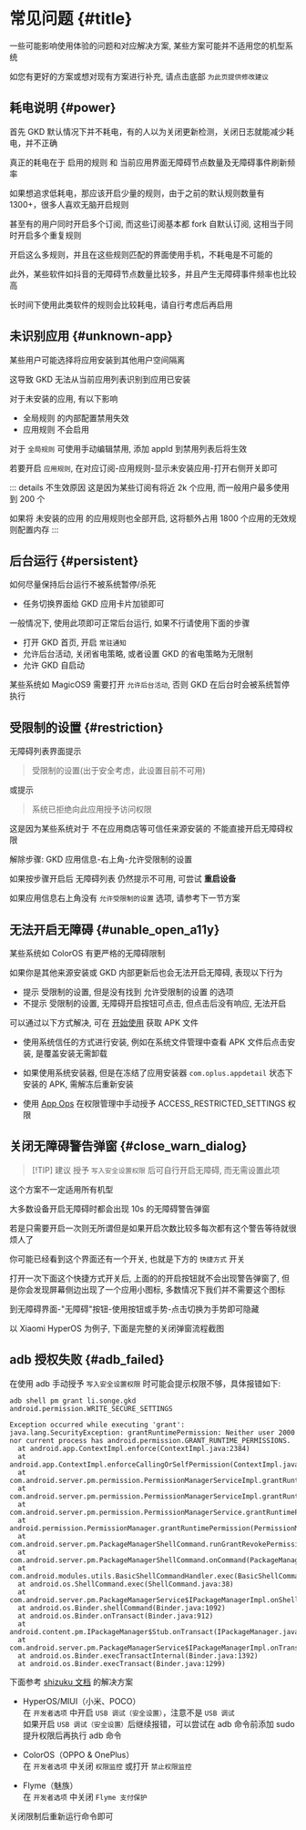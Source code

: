 # 常见问题 {#title}

一些可能影响使用体验的问题和对应解决方案, 某些方案可能并不适用您的机型系统

如您有更好的方案或想对现有方案进行补充, 请点击底部 `为此页提供修改建议`

## 耗电说明 {#power}

首先 GKD 默认情况下并不耗电，有的人以为关闭更新检测，关闭日志就能减少耗电，并不正确

真正的耗电在于 启用的规则 和 当前应用界面无障碍节点数量及无障碍事件刷新频率

如果想追求低耗电，那应该开启少量的规则，由于之前的默认规则数量有 1300+，很多人喜欢无脑开启规则

甚至有的用户同时开启多个订阅, 而这些订阅基本都 fork 自默认订阅, 这相当于同时开启多个重复规则

开启这么多规则，并且在这些规则匹配的界面使用手机，不耗电是不可能的

此外，某些软件如抖音的无障碍节点数量比较多，并且产生无障碍事件频率也比较高

长时间下使用此类软件的规则会比较耗电，请自行考虑后再启用

## 未识别应用 {#unknown-app}

某些用户可能选择将应用安装到其他用户空间隔离

这导致 GKD 无法从当前应用列表识别到应用已安装

对于未安装的应用, 有以下影响

- 全局规则 的内部配置禁用失效
- 应用规则 不会启用

对于 `全局规则` 可使用手动编辑禁用, 添加 appId 到禁用列表后将生效

若要开启 `应用规则`, 在对应订阅-应用规则-显示未安装应用-打开右侧开关即可

::: details 不生效原因
这是因为某些订阅有将近 2k 个应用, 而一般用户最多使用到 200 个

如果将 未安装的应用 的应用规则也全部开启, 这将额外占用 1800 个应用的无效规则配置内存
:::

## 后台运行 {#persistent}

如何尽量保持后台运行不被系统暂停/杀死

- 任务切换界面给 GKD 应用卡片加锁即可

一般情况下, 使用此项即可正常后台运行, 如果不行请使用下面的步骤

- 打开 GKD 首页, 开启 `常驻通知`
- 允许后台活动, 关闭省电策略, 或者设置 GKD 的省电策略为无限制
- 允许 GKD 自启动

某些系统如 MagicOS9 需要打开 `允许后台活动`, 否则 GKD 在后台时会被系统暂停执行

<GImg src="0038.jpg" />

## 受限制的设置 {#restriction}

无障碍列表界面提示

> 受限制的设置(出于安全考虑，此设置目前不可用)

或提示

> 系统已拒绝向此应用授予访问权限

<ImageTable :images="[['0014.png','0039.jpg',]]" />

这是因为某些系统对于 不在应用商店等可信任来源安装的 不能直接开启无障碍权限

解除步骤: GKD 应用信息-右上角-允许受限制的设置

<ImageTable :images="[['0015.png','0016.png','0017.png',]]" />

如果按步骤开启后 无障碍列表 仍然提示不可用, 可尝试 **重启设备**

如果应用信息右上角没有 `允许受限制的设置` 选项, 请参考下一节方案

## 无法开启无障碍 {#unable_open_a11y}

某些系统如 ColorOS 有更严格的无障碍限制

如果你是其他来源安装或 GKD 内部更新后也会无法开启无障碍, 表现以下行为

- 提示 受限制的设置, 但是没有找到 允许受限制的设置 的选项
- 不提示 受限制的设置, 无障碍开启按钮可点击, 但点击后没有响应, 无法开启

可以通过以下方式解决, 可在 [开始使用](/guide/) 获取 APK 文件

- 使用系统信任的方式进行安装, 例如在系统文件管理中查看 APK 文件后点击安装, 是覆盖安装无需卸载

- 如果使用系统安装器, 但是在冻结了应用安装器 `com.oplus.appdetail` 状态下安装的 APK, 需解冻后重新安装

- 使用 [App Ops](https://appops.rikka.app/) 在权限管理中手动授予 ACCESS_RESTRICTED_SETTINGS 权限
  <GImg src="0037.png" />

## 关闭无障碍警告弹窗 {#close_warn_dialog}

> [!TIP] 建议
> 授予 `写入安全设置权限` 后可自行开启无障碍, 而无需设置此项

这个方案不一定适用所有机型

大多数设备开启无障碍时都会出现 10s 的无障碍警告弹窗

若是只需要开启一次则无所谓但是如果开启次数比较多每次都有这个警告等待就很烦人了

<ImageTable :images="[['0004.png', '0005.png']]" />

你可能已经看到这个界面还有一个开关, 也就是下方的 `快捷方式` 开关

打开一次下面这个快捷方式开关后, 上面的的开启按钮就不会出现警告弹窗了, 但是你会发现屏幕侧边出现了一个应用小图标, 多数情况下我们并不需要这个图标

到无障碍界面-"无障碍"按钮-使用按钮或手势-点击切换为手势即可隐藏

以 Xiaomi HyperOS 为例子, 下面是完整的关闭弹窗流程截图

<ImageTable :images="[['0009.png', '0010.png', '0011.png', '0012.png']]" />

## adb 授权失败 {#adb_failed}

在使用 adb 手动授予 `写入安全设置权限` 时可能会提示权限不够，具体报错如下:

```text
adb shell pm grant li.songe.gkd android.permission.WRITE_SECURE_SETTINGS

Exception occurred while executing 'grant':
java.lang.SecurityException: grantRuntimePermission: Neither user 2000 nor current process has android.permission.GRANT_RUNTIME_PERMISSIONS.
  at android.app.ContextImpl.enforce(ContextImpl.java:2384)
  at android.app.ContextImpl.enforceCallingOrSelfPermission(ContextImpl.java:2412)
  at com.android.server.pm.permission.PermissionManagerServiceImpl.grantRuntimePermissionInternal(PermissionManagerServiceImpl.java:1383)
  at com.android.server.pm.permission.PermissionManagerServiceImpl.grantRuntimePermission(PermissionManagerServiceImpl.java:1365)
  at com.android.server.pm.permission.PermissionManagerService.grantRuntimePermission(PermissionManagerService.java:573)
  at android.permission.PermissionManager.grantRuntimePermission(PermissionManager.java:610)
  at com.android.server.pm.PackageManagerShellCommand.runGrantRevokePermission(PackageManagerShellCommand.java:2717)
  at com.android.server.pm.PackageManagerShellCommand.onCommand(PackageManagerShellCommand.java:301)
  at com.android.modules.utils.BasicShellCommandHandler.exec(BasicShellCommandHandler.java:97)
  at android.os.ShellCommand.exec(ShellCommand.java:38)
  at com.android.server.pm.PackageManagerService$IPackageManagerImpl.onShellCommand(PackageManagerService.java:6840)
  at android.os.Binder.shellCommand(Binder.java:1092)
  at android.os.Binder.onTransact(Binder.java:912)
  at android.content.pm.IPackageManager$Stub.onTransact(IPackageManager.java:4352)
  at com.android.server.pm.PackageManagerService$IPackageManagerImpl.onTransact(PackageManagerService.java:6824)
  at android.os.Binder.execTransactInternal(Binder.java:1392)
  at android.os.Binder.execTransact(Binder.java:1299)
```

下面参考 [shizuku 文档](https://shizuku.rikka.app/guide/setup/#faq) 的解决方案

- HyperOS/MIUI（小米、POCO）\
  在 `开发者选项` 中开启 `USB 调试（安全设置）`，注意不是 `USB 调试`\
  如果开启 `USB 调试（安全设置）`后继续报错，可以尝试在 adb 命令前添加 sudo \
  提升权限后再执行 adb 命令

- ColorOS（OPPO & OnePlus）\
  在 `开发者选项` 中关闭 `权限监控` 或打开 `禁止权限监控`

- Flyme（魅族）\
  在 `开发者选项` 中关闭 `Flyme 支付保护`

关闭限制后重新运行命令即可
